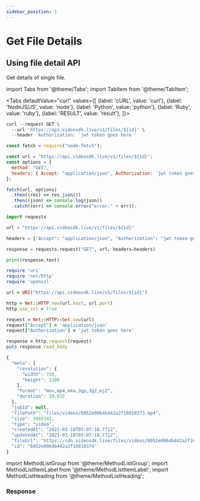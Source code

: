 ```yaml
---
sidebar_position: 1
---
```


# Get File Details

## Using file detail API

Get details of single file.

import Tabs from '@theme/Tabs';
import TabItem from '@theme/TabItem';

<Tabs
defaultValue="curl"
values={[
{label: 'cURL', value: 'curl'},
{label: 'NodeJS/JS', value: 'node'},
{label: 'Python', value: 'python'},
{label: 'Ruby', value: 'ruby'},
{label: 'RESULT', value: 'result'},
]}>
<TabItem value="curl">

```js
curl --request GET \
  --url 'https://api.videosdk.live/v1/files/${id}' \
  --header 'Authorization: `jwt token goes here`'
```

</TabItem>
<TabItem value="node">

```js
const fetch = require("node-fetch");

const url = "https://api.videosdk.live/v1/files/${id}";
const options = {
  method: "GET",
  headers: { Accept: "application/json", Authorization: `jwt token goes here` },
};

fetch(url, options)
  .then((res) => res.json())
  .then((json) => console.log(json))
  .catch((err) => console.error("error:" + err));
```

</TabItem>
<TabItem value="python">

```python
import requests

url = "https://api.videosdk.live/v1/files/${id}"

headers = {"Accept": "application/json", "Authorization": "jwt token goes here"}

response = requests.request("GET", url, headers=headers)

print(response.text)
```

</TabItem>
<TabItem value="ruby">

```ruby
require 'uri'
require 'net/http'
require 'openssl'

url = URI("https://api.videosdk.live/v1/files/${id}")

http = Net::HTTP.new(url.host, url.port)
http.use_ssl = true

request = Net::HTTP::Get.new(url)
request["Accept"] = 'application/json'
request["Authorization"] = 'jwt token goes here'

response = http.request(request)
puts response.read_body
```

</TabItem>
<TabItem value="result">

```js
{
  "meta": {
    "resolution": {
      "width": 720,
      "height": 1280
    },
    "format": "mov,mp4,m4a,3gp,3g2,mj2",
    "duration": 20.032
  },
  "jobId": null,
  "filePath": "files/videos/6052e0064b442a2f16018373.mp4",
  "size": 3965342,
  "type": "video",
  "createdAt": "2021-03-18T05:07:18.771Z",
  "updatedAt": "2021-03-18T05:07:18.771Z",
  "fileUrl": "https://cdn.videosdk.live/files/videos/6052e0064b442a2f16018373.mp4",
  "id": "6052e0064b442a2f16018374"
}
```

</TabItem>
</Tabs>

import MethodListGroup from '@theme/MethodListGroup';
import MethodListItemLabel from '@theme/MethodListItemLabel';
import MethodListHeading from '@theme/MethodListHeading';

### Response

<MethodListGroup>
  <MethodListItemLabel name="__response"  type={"object"} >
    <MethodListGroup>
      <MethodListHeading heading="Response" />
      <MethodListItemLabel name="meta" type={"object"} >
        <MethodListGroup>
        <MethodListGroup>
          <MethodListItemLabel name="resolution"  type={"object"} >
            <MethodListItemLabel name="width"  type={"number"} />
            <MethodListItemLabel name="height"  type={"number"} />
          </MethodListItemLabel>
        </MethodListGroup>
        <MethodListItemLabel name="format"  type={"string"} />
        <MethodListItemLabel name="duration"  type={"number"} />
        </MethodListGroup>
      </MethodListItemLabel>
      <MethodListItemLabel name="jobId"  type={"string"} />
      <MethodListItemLabel name="filePath"  type={"string"} />
      <MethodListItemLabel name="size"  type={"number"} />
      <MethodListItemLabel name="type"  type={"string"} />
      <MethodListItemLabel name="createdAt"  type={"date"} />
      <MethodListItemLabel name="updatedAt"  type={"date"} />
      <MethodListItemLabel name="fileUrl"  type={"string"} />
      <MethodListItemLabel name="id"  type={"string"} />
    </MethodListGroup>
  </MethodListItemLabel>
</MethodListGroup>
